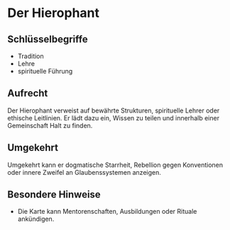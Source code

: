 # Der Hierophant

## Schlüsselbegriffe
- Tradition
- Lehre
- spirituelle Führung

## Aufrecht
Der Hierophant verweist auf bewährte Strukturen, spirituelle Lehrer oder ethische Leitlinien. Er lädt dazu ein, Wissen zu teilen und innerhalb einer Gemeinschaft Halt zu finden.

## Umgekehrt
Umgekehrt kann er dogmatische Starrheit, Rebellion gegen Konventionen oder innere Zweifel an Glaubenssystemen anzeigen.

## Besondere Hinweise
- Die Karte kann Mentorenschaften, Ausbildungen oder Rituale ankündigen.

